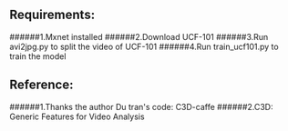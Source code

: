 Requirements:
------
######1.Mxnet installed
######2.Download UCF-101
######3.Run avi2jpg.py to split the video of UCF-101
######4.Run train_ucf101.py to train the model

Reference:
-----
######1.Thanks the author Du tran's code: C3D-caffe
######2.C3D: Generic Features for Video Analysis
